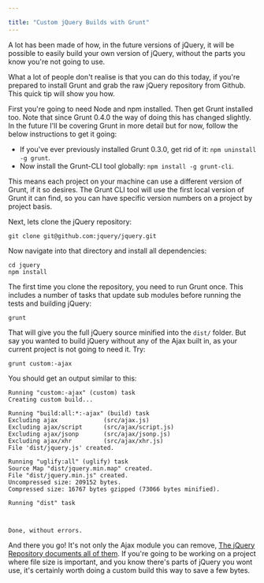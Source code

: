 ```yaml
---

title: "Custom jQuery Builds with Grunt"
---
```


A lot has been made of how, in the future versions of jQuery, it will be possible to easily build your own version of jQuery, without the parts you know you're not going to use.

What a lot of people don't realise is that you can do this today, if you're prepared to install Grunt and grab the raw jQuery repository from Github. This quick tip will show you how.

First you're going to need Node and npm installed. Then get Grunt installed too. Note that since Grunt 0.4.0 the way of doing this has changed slightly. In the future I'll be covering Grunt in more detail but for now, follow the below instructions to get it going:

* If you've ever previously installed Grunt 0.3.0, get rid of it: `npm uninstall -g grunt`.
* Now install the Grunt-CLI tool globally: `npm install -g grunt-cli`.

This means each project on your machine can use a different version of Grunt, if it so desires. The Grunt CLI tool will use the first local version of Grunt it can find, so you can have specific version numbers on a project by project basis.

Next, lets clone the jQuery repository:

    git clone git@github.com:jquery/jquery.git

Now navigate into that directory and install all dependencies:

    cd jquery
    npm install

The first time you clone the repository, you need to run Grunt once. This includes a number of tasks that update sub modules before running the tests and building jQuery:

    grunt

That will give you the full jQuery source minified into the `dist/` folder. But say you wanted to build jQuery without any of the Ajax built in, as your current project is not going to need it. Try:

    grunt custom:-ajax

You should get an output similar to this:

    Running "custom:-ajax" (custom) task
    Creating custom build...

    Running "build:all:*:-ajax" (build) task
    Excluding ajax             (src/ajax.js)
    Excluding ajax/script      (src/ajax/script.js)
    Excluding ajax/jsonp       (src/ajax/jsonp.js)
    Excluding ajax/xhr         (src/ajax/xhr.js)
    File 'dist/jquery.js' created.

    Running "uglify:all" (uglify) task
    Source Map "dist/jquery.min.map" created.
    File "dist/jquery.min.js" created.
    Uncompressed size: 209152 bytes.
    Compressed size: 16767 bytes gzipped (73066 bytes minified).

    Running "dist" task



    Done, without errors.

And there you go! It's not only the Ajax module you can remove, [The jQuery Repository documents all of them](https://github.com/jquery/jquery#modules). If you're going to be working on a project where file size is important, and you know there's parts of jQuery you wont use, it's certainly worth doing a custom build this way to save a few bytes.
